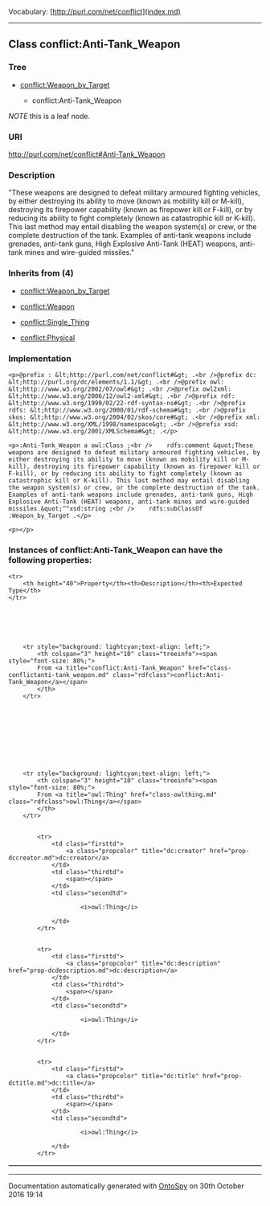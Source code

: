 Vocabulary: [http://purl.com/net/conflict](index.md) 



---	
	




    


## Class conflict:Anti-Tank_Weapon


### Tree


* [conflict:Weapon_by_Target](class-conflictweapon_by_target.md)

    * conflict:Anti-Tank_Weapon





*NOTE* this is a leaf node.


### URI
http://purl.com/net/conflict#Anti-Tank_Weapon

### Description
&quot;These weapons are designed to defeat military armoured fighting vehicles, by either destroying its ability to move (known as mobility kill or M-kill), destroying its firepower capability (known as firepower kill or F-kill), or by reducing its ability to fight completely (known as catastrophic kill or K-kill). This last method may entail disabling the weapon system(s) or crew, or the complete destruction of the tank. Examples of anti-tank weapons include grenades, anti-tank guns, High Explosive Anti-Tank (HEAT) weapons, anti-tank mines and wire-guided missiles.&quot;



### Inherits from (4)

- [conflict:Weapon_by_Target](class-conflictweapon_by_target.md)

- [conflict:Weapon](class-conflictweapon.md)

- [conflict:Single_Thing](class-conflictsingle_thing.md)

- [conflict:Physical](class-conflictphysical.md)





### Implementation
```
<p>@prefix : &lt;http://purl.com/net/conflict#&gt; .<br />@prefix dc: &lt;http://purl.org/dc/elements/1.1/&gt; .<br />@prefix owl: &lt;http://www.w3.org/2002/07/owl#&gt; .<br />@prefix owl2xml: &lt;http://www.w3.org/2006/12/owl2-xml#&gt; .<br />@prefix rdf: &lt;http://www.w3.org/1999/02/22-rdf-syntax-ns#&gt; .<br />@prefix rdfs: &lt;http://www.w3.org/2000/01/rdf-schema#&gt; .<br />@prefix skos: &lt;http://www.w3.org/2004/02/skos/core#&gt; .<br />@prefix xml: &lt;http://www.w3.org/XML/1998/namespace&gt; .<br />@prefix xsd: &lt;http://www.w3.org/2001/XMLSchema#&gt; .</p>

<p>:Anti-Tank_Weapon a owl:Class ;<br />    rdfs:comment &quot;These weapons are designed to defeat military armoured fighting vehicles, by either destroying its ability to move (known as mobility kill or M-kill), destroying its firepower capability (known as firepower kill or F-kill), or by reducing its ability to fight completely (known as catastrophic kill or K-kill). This last method may entail disabling the weapon system(s) or crew, or the complete destruction of the tank. Examples of anti-tank weapons include grenades, anti-tank guns, High Explosive Anti-Tank (HEAT) weapons, anti-tank mines and wire-guided missiles.&quot;^^xsd:string ;<br />    rdfs:subClassOf :Weapon_by_Target .</p>

<p></p>
```




### Instances of conflict:Anti-Tank_Weapon can have the following properties:

<table border="1" cellspacing="3" cellpadding="5" class="classproperties table-hover ">

    <tr>
        <th height="40">Property</th><th>Description</th><th>Expected Type</th>
    </tr>

          

        
            
        
        <tr style="background: lightcyan;text-align: left;">
            <th colspan="3" height="10" class="treeinfo"><span style="font-size: 80%;">
            From <a title="conflict:Anti-Tank_Weapon" href="class-conflictanti-tank_weapon.md" class="rdfclass">conflict:Anti-Tank_Weapon</a></span>
            </th>
        </tr>       

            

        

          

        
            
        
        <tr style="background: lightcyan;text-align: left;">
            <th colspan="3" height="10" class="treeinfo"><span style="font-size: 80%;">
            From <a title="owl:Thing" href="class-owlthing.md" class="rdfclass">owl:Thing</a></span>
            </th>
        </tr>       

            
            <tr>
                <td class="firsttd">
                    <a class="propcolor" title="dc:creator" href="prop-dccreator.md">dc:creator</a>         
                </td>
                <td class="thirdtd">
                    <span></span>
                </td>
                <td class="secondtd">
                    
                        <i>owl:Thing</i>
                    
                </td>
            </tr>

            
            <tr>
                <td class="firsttd">
                    <a class="propcolor" title="dc:description" href="prop-dcdescription.md">dc:description</a>         
                </td>
                <td class="thirdtd">
                    <span></span>
                </td>
                <td class="secondtd">
                    
                        <i>owl:Thing</i>
                    
                </td>
            </tr>

            
            <tr>
                <td class="firsttd">
                    <a class="propcolor" title="dc:title" href="prop-dctitle.md">dc:title</a>         
                </td>
                <td class="thirdtd">
                    <span></span>
                </td>
                <td class="secondtd">
                    
                        <i>owl:Thing</i>
                    
                </td>
            </tr>

            

        

    

</table>













---

Documentation automatically generated with [OntoSpy](http://ontospy.readthedocs.org/ "Open") on 30th October 2016 19:14